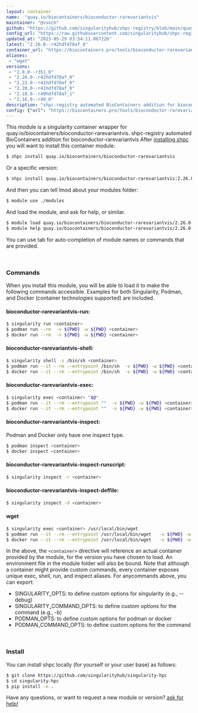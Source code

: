 ```yaml
---
layout: container
name:  "quay.io/biocontainers/bioconductor-rarevariantvis"
maintainer: "@vsoch"
github: "https://github.com/singularityhub/shpc-registry/blob/main/quay.io/biocontainers/bioconductor-rarevariantvis/container.yaml"
config_url: "https://raw.githubusercontent.com/singularityhub/shpc-registry/main/quay.io/biocontainers/bioconductor-rarevariantvis/container.yaml"
updated_at: "2023-05-29 03:54:11.067226"
latest: "2.26.0--r42hdfd78af_0"
container_url: "https://biocontainers.pro/tools/bioconductor-rarevariantvis"
aliases:
 - "wget"
versions:
 - "2.8.0--r351_0"
 - "2.26.0--r42hdfd78af_0"
 - "2.22.0--r41hdfd78af_0"
 - "2.20.0--r41hdfd78af_0"
 - "2.18.0--r40hdfd78af_1"
 - "2.16.0--r40_0"
description: "shpc-registry automated BioContainers addition for bioconductor-rarevariantvis"
config: {"url": "https://biocontainers.pro/tools/bioconductor-rarevariantvis", "maintainer": "@vsoch", "description": "shpc-registry automated BioContainers addition for bioconductor-rarevariantvis", "latest": {"2.26.0--r42hdfd78af_0": "sha256:d9d62d8d469dcc95353ab236aebeccf4284870884b9575e6880b5227f36f1438"}, "tags": {"2.8.0--r351_0": "sha256:06f5b5b2a8be0eaad0a3a56b2553cbb01d8ba236eda1edb27c1dc608d8ca5ecd", "2.26.0--r42hdfd78af_0": "sha256:d9d62d8d469dcc95353ab236aebeccf4284870884b9575e6880b5227f36f1438", "2.22.0--r41hdfd78af_0": "sha256:5c55fb17d4de01d0971ab57c93e990886dc45e458c3ab1a72a2f50b807b1d9f6", "2.20.0--r41hdfd78af_0": "sha256:5ec4aa17d33e9cb5b14e053d4681484f4c0b5fb6f94de57f0d2477829f133791", "2.18.0--r40hdfd78af_1": "sha256:fa545df8692c4cfd46cb9d597a51130886661aef3995d1c62e2eff80be087af3", "2.16.0--r40_0": "sha256:76d619efa5759cf6876f3e4888a33866301c3154d321c151cf178499f3a732d0"}, "docker": "quay.io/biocontainers/bioconductor-rarevariantvis", "aliases": {"wget": "/usr/local/bin/wget"}}
---
```


This module is a singularity container wrapper for quay.io/biocontainers/bioconductor-rarevariantvis.
shpc-registry automated BioContainers addition for bioconductor-rarevariantvis
After [installing shpc](#install) you will want to install this container module:


```bash
$ shpc install quay.io/biocontainers/bioconductor-rarevariantvis
```

Or a specific version:

```bash
$ shpc install quay.io/biocontainers/bioconductor-rarevariantvis:2.26.0--r42hdfd78af_0
```

And then you can tell lmod about your modules folder:

```bash
$ module use ./modules
```

And load the module, and ask for help, or similar.

```bash
$ module load quay.io/biocontainers/bioconductor-rarevariantvis/2.26.0--r42hdfd78af_0
$ module help quay.io/biocontainers/bioconductor-rarevariantvis/2.26.0--r42hdfd78af_0
```

You can use tab for auto-completion of module names or commands that are provided.

<br>

### Commands

When you install this module, you will be able to load it to make the following commands accessible.
Examples for both Singularity, Podman, and Docker (container technologies supported) are included.

#### bioconductor-rarevariantvis-run:

```bash
$ singularity run <container>
$ podman run --rm  -v ${PWD} -w ${PWD} <container>
$ docker run --rm  -v ${PWD} -w ${PWD} <container>
```

#### bioconductor-rarevariantvis-shell:

```bash
$ singularity shell -s /bin/sh <container>
$ podman run --it --rm --entrypoint /bin/sh  -v ${PWD} -w ${PWD} <container>
$ docker run --it --rm --entrypoint /bin/sh  -v ${PWD} -w ${PWD} <container>
```

#### bioconductor-rarevariantvis-exec:

```bash
$ singularity exec <container> "$@"
$ podman run --it --rm --entrypoint ""  -v ${PWD} -w ${PWD} <container> "$@"
$ docker run --it --rm --entrypoint ""  -v ${PWD} -w ${PWD} <container> "$@"
```

#### bioconductor-rarevariantvis-inspect:

Podman and Docker only have one inspect type.

```bash
$ podman inspect <container>
$ docker inspect <container>
```

#### bioconductor-rarevariantvis-inspect-runscript:

```bash
$ singularity inspect -r <container>
```

#### bioconductor-rarevariantvis-inspect-deffile:

```bash
$ singularity inspect -d <container>
```


#### wget

```bash
$ singularity exec <container> /usr/local/bin/wget
$ podman run --it --rm --entrypoint /usr/local/bin/wget   -v ${PWD} -w ${PWD} <container> -c " $@"
$ docker run --it --rm --entrypoint /usr/local/bin/wget   -v ${PWD} -w ${PWD} <container> -c " $@"
```



In the above, the `<container>` directive will reference an actual container provided
by the module, for the version you have chosen to load. An environment file in the
module folder will also be bound. Note that although a container
might provide custom commands, every container exposes unique exec, shell, run, and
inspect aliases. For anycommands above, you can export:

 - SINGULARITY_OPTS: to define custom options for singularity (e.g., --debug)
 - SINGULARITY_COMMAND_OPTS: to define custom options for the command (e.g., -b)
 - PODMAN_OPTS: to define custom options for podman or docker
 - PODMAN_COMMAND_OPTS: to define custom options for the command

<br>

### Install

You can install shpc locally (for yourself or your user base) as follows:

```bash
$ git clone https://github.com/singularityhub/singularity-hpc
$ cd singularity-hpc
$ pip install -e .
```

Have any questions, or want to request a new module or version? [ask for help!](https://github.com/singularityhub/singularity-hpc/issues)